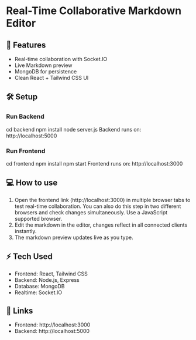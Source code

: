 # Real-Time Collaborative Markdown Editor

## 🚀 Features
- Real-time collaboration with Socket.IO
- Live Markdown preview
- MongoDB for persistence
- Clean React + Tailwind CSS UI

## 🛠 Setup

### Run Backend
cd backend
npm install
node server.js
Backend runs on: http://localhost:5000

###  Run Frontend
cd frontend
npm install
npm start
Frontend runs on: http://localhost:3000

## 💻 How to use
1. Open the frontend link (http://localhost:3000) in multiple browser tabs to test real-time collaboration. You can also do this step in two different browsers and check changes simultaneously. Use a JavaScript supported browser.
2. Edit the markdown in the editor, changes reflect in all connected clients instantly.
3. The markdown preview updates live as you type.

## ⚡ Tech Used
- Frontend: React, Tailwind CSS
- Backend: Node.js, Express
- Database: MongoDB
- Realtime: Socket.IO

## 🔗 Links
- Frontend: http://localhost:3000
- Backend: http://localhost:5000
